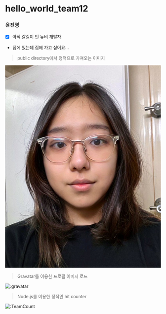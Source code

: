 # hello_world_team12



### 윤진영 

- [x] 아직 갈길이 먼 뉴비 개발자
- 집에 있는데 집에 가고 싶어요...

> public directory에서 정적으로 가져오는 이미지

![my_pic](./public/IMG_1948.JPEG)

> Gravatar를 이용한 프로필 이미지 로드

![:gravatar](https://www.gravatar.com/avatar/3d9642f3f1c17c046f3e97f2edba04c6?s=200&d=identicon)

> Node.js를 이용한 정적인 hit counter

![:TeamCount](https://grape-plain-editorial.glitch.me/@:TeamCount?theme=3d-num&scale=1.5&align=center&padding=9&pixelated=0&darkmode=auto)